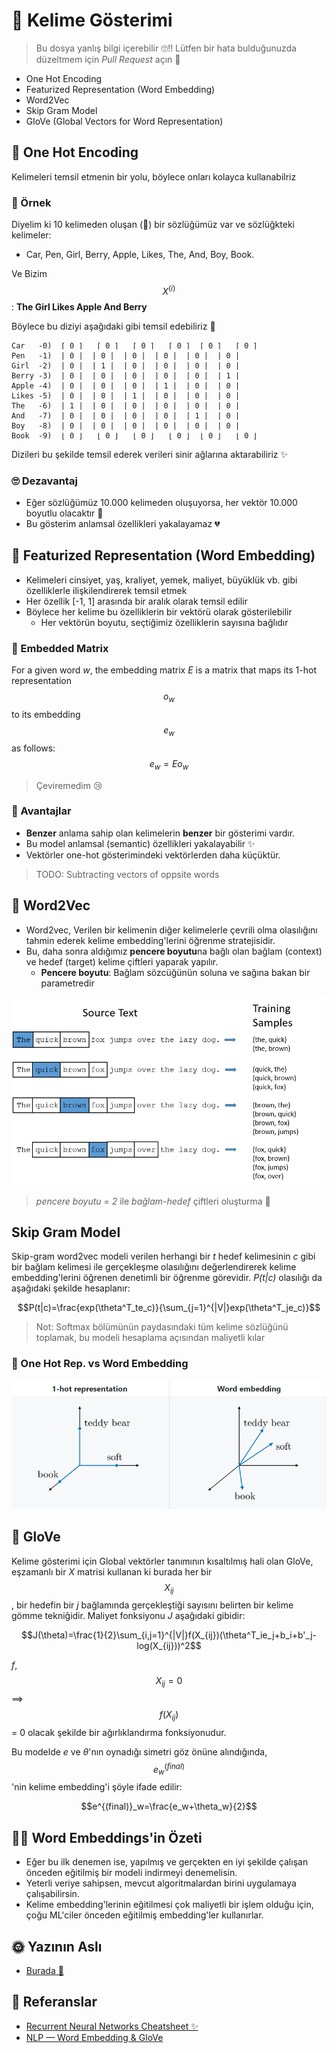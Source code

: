 # 🌚 Kelime Gösterimi

> Bu dosya yanlış bilgi içerebilir 🙄‼ Lütfen bir hata bulduğunuzda düzeltmem için _Pull Request_ açın 🌟

* One Hot Encoding
* Featurized Representation \(Word Embedding\)
* Word2Vec
* Skip Gram Model
* GloVe \(Global Vectors for Word Representation\)

## 🚀 One Hot Encoding

Kelimeleri temsil etmenin bir yolu, böylece onları kolayca kullanabilriz

### 🔎 Örnek

Diyelim ki 10 kelimeden oluşan \(🤭\) bir sözlüğümüz var ve sözlüğkteki kelimeler:

* Car, Pen, Girl, Berry, Apple, Likes, The, And, Boy, Book.

Ve Bizim $$X^{(i)}$$: **The Girl Likes Apple And Berry**

Böylece bu diziyi aşağıdaki gibi temsil edebiliriz 👀

```text
Car   -0)  ⌈ 0 ⌉   ⌈ 0 ⌉   ⌈ 0 ⌉   ⌈ 0 ⌉  ⌈ 0 ⌉   ⌈ 0 ⌉ 
Pen   -1)  | 0 |  | 0 |  | 0 |  | 0 |  | 0 |  | 0 |
Girl  -2)  | 0 |  | 1 |  | 0 |  | 0 |  | 0 |  | 0 |
Berry -3)  | 0 |  | 0 |  | 0 |  | 0 |  | 0 |  | 1 |
Apple -4)  | 0 |  | 0 |  | 0 |  | 1 |  | 0 |  | 0 |
Likes -5)  | 0 |  | 0 |  | 1 |  | 0 |  | 0 |  | 0 |
The   -6)  | 1 |  | 0 |  | 0 |  | 0 |  | 0 |  | 0 |
And   -7)  | 0 |  | 0 |  | 0 |  | 0 |  | 1 |  | 0 |
Boy   -8)  | 0 |  | 0 |  | 0 |  | 0 |  | 0 |  | 0 |
Book  -9)  ⌊ 0 ⌋   ⌊ 0 ⌋   ⌊ 0 ⌋   ⌊ 0 ⌋  ⌊ 0 ⌋   ⌊ 0 ⌋
```

Dizileri bu şekilde temsil ederek verileri sinir ağlarına aktarabiliriz ✨

### 🙄 Dezavantaj

* Eğer sözlüğümüz 10.000 kelimeden oluşuyorsa, her vektör 10.000 boyutlu olacaktır 🤕 
* Bu gösterim anlamsal özellikleri yakalayamaz 💔

## 🎎 Featurized Representation \(Word Embedding\)

* Kelimeleri cinsiyet, yaş, kraliyet, yemek, maliyet, büyüklük vb. gibi özelliklerle ilişkilendirerek temsil etmek
* Her özellik \[-1, 1\] arasında bir aralık olarak temsil edilir 
* Böylece her kelime bu özelliklerin bir vektörü olarak gösterilebilir
  * Her vektörün boyutu, seçtiğimiz özelliklerin sayısına bağlıdır

### 🔢 Embedded Matrix

For a given word _w_, the embedding matrix _E_ is a matrix that maps its 1-hot representation $$o_w$$ to its embedding $$e_w$$ as follows: $$e_w=Eo_w$$

> Çeviremedim 😢

### 🎀 Avantajlar

* **Benzer** anlama sahip olan kelimelerin **benzer** bir gösterimi vardır.
* Bu model anlamsal \(semantic\) özellikleri yakalayabilir ✨ 
* Vektörler one-hot gösterimindeki vektörlerden daha küçüktür.

> TODO: Subtracting vectors of oppsite words

## 🔄 Word2Vec

* Word2vec, Verilen bir kelimenin diğer kelimelerle çevrili olma olasılığını tahmin ederek kelime embedding'lerini öğrenme stratejisidir.
* Bu, daha sonra aldığımız **pencere boyutu**na bağlı olan bağlam \(context\) ve hedef \(target\) kelime çiftleri yaparak yapılır.
  * **Pencere boyutu**: Bağlam sözcüğünün soluna ve sağına bakan bir parametredir

![](../.gitbook/assets/CTPairs.png)

> _pencere boyutu = 2_ ile _bağlam-hedef_ çiftleri oluşturma 🙌

## Skip Gram Model

Skip-gram word2vec modeli verilen herhangi bir _t_ hedef kelimesinin _c_ gibi bir bağlam kelimesi ile gerçekleşme olasılığını değerlendirerek kelime embedding'lerini öğrenen denetimli bir öğrenme görevidir. _P\(t\|c\)_ olasılığı da aşağıdaki şekilde hesaplanır:

$$P(t|c)=\frac{exp(\theta^T_te_c)}{\sum_{j=1}^{|V|}exp(\theta^T_je_c)}$$

> Not: Softmax bölümünün paydasındaki tüm kelime sözlüğünü toplamak, bu modeli hesaplama açısından maliyetli kılar

### 🚀 One Hot Rep. vs Word Embedding

![](../.gitbook/assets/OneHotVsWordEmbedding.PNG)

## 🧤 GloVe

Kelime gösterimi için Global vektörler tanımının kısaltılmış hali olan GloVe, eşzamanlı bir _X_ matrisi kullanan ki burada her bir $$X_{ij}$$, bir hedefin bir _j_ bağlamında gerçekleştiği sayısını belirten bir kelime gömme tekniğidir. Maliyet fonksiyonu _J_ aşağıdaki gibidir:

$$J(\theta)=\frac{1}{2}\sum_{i,j=1}^{|V|}f(X_{ij})(\theta^T_ie_j+b_i+b'_j-log(X_{ij}))^2$$

_f_, $$X_{ij}=0$$ ⟹ $$f(X_{ij})$$ = 0 olacak şekilde bir ağırlıklandırma fonksiyonudur.

Bu modelde _e_ ve _θ_'nın oynadığı simetri göz önüne alındığında, $$e^{(final)}_w$$'nin kelime embedding'i şöyle ifade edilir:

$$e^{(final)}_w=\frac{e_w+\theta_w}{2}$$

## 👩‍🏫 Word Embeddings'in Özeti

* Eğer bu ilk denemen ise, yapılmış ve gerçekten en iyi şekilde çalışan önceden eğitilmiş bir modeli indirmeyi denemelisin.
* Yeterli veriye sahipsen, mevcut algoritmalardan birini uygulamaya çalışabilirsin.
* Kelime embedding'lerinin eğitilmesi çok maliyetli bir işlem olduğu için, çoğu ML'ciler önceden eğitilmiş embedding'ler kullanırlar.

## 🌞 Yazının Aslı

* [Burada 🐾](https://dl.asmaamir.com/9-sequencemodels/4-wordrepres)

## 🧐 Referanslar

* [Recurrent Neural Networks Cheatsheet ✨](https://stanford.edu/~shervine/teaching/cs-230/cheatsheet-recurrent-neural-networks)
* [NLP — Word Embedding & GloVe](https://medium.com/@jonathan_hui/nlp-word-embedding-glove-5e7f523999f6)

